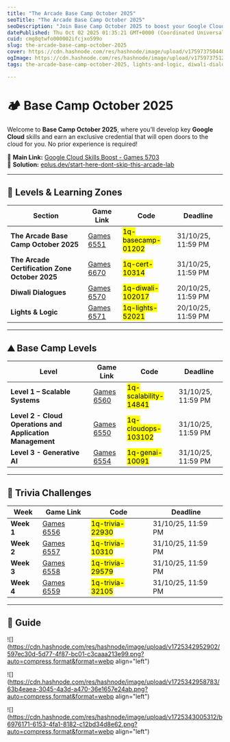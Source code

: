 ```yaml
---
title: "The Arcade Base Camp October 2025"
seoTitle: "The Arcade Base Camp October 2025"
seoDescription: "Join Base Camp October 2025 to boost your Google Cloud skills with no experience needed. Unlock new career opportunities today!"
datePublished: Thu Oct 02 2025 01:35:21 GMT+0000 (Coordinated Universal Time)
cuid: cmg8qtwfo000002ifcjxo599o
slug: the-arcade-base-camp-october-2025
cover: https://cdn.hashnode.com/res/hashnode/image/upload/v1759737504404/ca8f398b-bc5c-4e44-9ebe-5adc51fe5501.png
ogImage: https://cdn.hashnode.com/res/hashnode/image/upload/v1759737512555/ff11a4e0-a25b-4433-821f-7da45c500955.png
tags: the-arcade-base-camp-october-2025, lights-and-logic, diwali-dialogues, the-arcade-certification-zone-october-2025

---
```


# 🏕️ Base Camp October 2025

Welcome to **Base Camp October 2025**, where you’ll develop key **Google Cloud** skills and earn an exclusive credential that will open doors to the cloud for you. No prior experience is required!

🔗 **Main Link:** [Google Cloud Skills Boost - Games 5703](https://www.cloudskillsboost.google/games/5703/labs/36448)  
📝 **Solution:** [eplus.dev/start-here-dont-skip-this-arcade-lab](https://eplus.dev/start-here-dont-skip-this-arcade-lab)

---

## 🎯 Levels & Learning Zones

| **Section** | **Game Link** | **Code** | **Deadline** |
| --- | --- | --- | --- |
| **The Arcade Base Camp October 2025** | [Games 6551](https://www.cloudskillsboost.google/games/6551) | <mark>1q-basecamp-01202</mark> | 31/10/25, 11:59 PM |
| **The Arcade Certification Zone October 2025** | [Games 6670](https://www.skills.google/games/6670) | <mark>1q-cert-10314</mark> | 31/10/25, 11:59 PM |
| **Diwali Dialogues** | [Games 6570](https://www.cloudskillsboost.google/games/6570) | <mark>1q-diwali-102017</mark> | 20/10/25, 11:59 PM |
| **Lights & Logic** | [Games 6571](https://www.cloudskillsboost.google/games/6571) | <mark>1q-lights-52021</mark> | 20/10/25, 11:59 PM |

---

## ⛰️ Base Camp Levels

| **Level** | **Game Link** | **Code** | **Deadline** |
| --- | --- | --- | --- |
| **Level 1 – Scalable Systems** | [Games 6560](https://www.skills.google/games/6560) | <mark>1q-scalability-14841</mark> | 31/10/25, 11:59 PM |
| **Level 2 - Cloud Operations and Application Management** | [Games 6550](https://www.skills.google/games/6550) | <mark>1q-cloudops-103102</mark> | 31/10/25, 11:59 PM |
| **Level 3 - Generative AI** | [Games 6554](https://www.cloudskillsboost.google/games/6554) | <mark>1q-genai-10091</mark> | 31/10/25, 11:59 PM |

---

## 🧩 Trivia Challenges

| **Week** | **Game Link** | **Code** | **Deadline** |
| --- | --- | --- | --- |
| **Week 1** | [Games 6556](https://www.cloudskillsboost.google/games/6556) | <mark>1q-trivia-22930</mark> | 31/10/25, 11:59 PM |
| **Week 2** | [Games 6557](https://www.cloudskillsboost.google/games/6557) | <mark>1q-trivia-10310</mark> | 31/10/25, 11:59 PM |
| **Week 3** | [Games 6558](https://www.cloudskillsboost.google/games/6558) | <mark>1q-trivia-29579</mark> | 31/10/25, 11:59 PM |
| **Week 4** | [Games 6559](https://www.cloudskillsboost.google/games/6559) | <mark>1q-trivia-32105</mark> | 31/10/25, 11:59 PM |

---

## 👨 Guide

![](https://cdn.hashnode.com/res/hashnode/image/upload/v1725342952902/597ec30d-5d77-4f87-bc01-c3caaa213e99.png?auto=compress,format&format=webp align="left")

![](https://cdn.hashnode.com/res/hashnode/image/upload/v1725342958783/63b4eaea-3045-4a3d-a470-36e1657e24ab.png?auto=compress,format&format=webp align="left")

![](https://cdn.hashnode.com/res/hashnode/image/upload/v1725343005312/b6976171-6153-4fa1-8182-c12bd34d8e62.png?auto=compress,format&format=webp align="left")